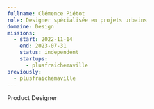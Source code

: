```yaml
---
fullname: Clémence Piétot
role: Designer spécialisée en projets urbains
domaine: Design
missions:
  - start: 2022-11-14
    end: 2023-07-31
    status: independent
    startups:
      - plusfraichemaville
previously:
  - plusfraichemaville
---
```

Product Designer